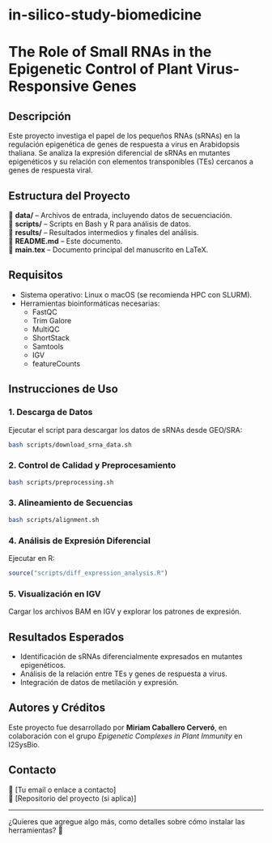# in-silico-study-biomedicine

# The Role of Small RNAs in the Epigenetic Control of Plant Virus-Responsive Genes  

## Descripción
Este proyecto investiga el papel de los pequeños RNAs (sRNAs) en la regulación epigenética de genes de respuesta a virus en Arabidopsis thaliana. Se analiza la expresión diferencial de sRNAs en mutantes epigenéticos y su relación con elementos transponibles (TEs) cercanos a genes de respuesta viral.  

## **Estructura del Proyecto**  
📂 **data/** – Archivos de entrada, incluyendo datos de secuenciación.  
📂 **scripts/** – Scripts en Bash y R para análisis de datos.  
📂 **results/** – Resultados intermedios y finales del análisis.  
📄 **README.md** – Este documento.  
📄 **main.tex** – Documento principal del manuscrito en LaTeX.  

## **Requisitos**  
- Sistema operativo: Linux o macOS (se recomienda HPC con SLURM).  
- Herramientas bioinformáticas necesarias:  
  - FastQC  
  - Trim Galore  
  - MultiQC  
  - ShortStack  
  - Samtools  
  - IGV  
  - featureCounts  

## Instrucciones de Uso

### 1. Descarga de Datos
Ejecutar el script para descargar los datos de sRNAs desde GEO/SRA:  
```bash
bash scripts/download_srna_data.sh
```

### 2. Control de Calidad y Preprocesamiento 
```bash
bash scripts/preprocessing.sh
```

### **3. Alineamiento de Secuencias**  
```bash
bash scripts/alignment.sh
```

### **4. Análisis de Expresión Diferencial**  
Ejecutar en R:  
```r
source("scripts/diff_expression_analysis.R")
```

### **5. Visualización en IGV**  
Cargar los archivos BAM en IGV y explorar los patrones de expresión.  

## **Resultados Esperados**  
- Identificación de sRNAs diferencialmente expresados en mutantes epigenéticos.  
- Análisis de la relación entre TEs y genes de respuesta a virus.  
- Integración de datos de metilación y expresión.  

## **Autores y Créditos**  
Este proyecto fue desarrollado por **Miriam Caballero Cerveró**, en colaboración con el grupo *Epigenetic Complexes in Plant Immunity* en I2SysBio.  

## **Contacto**  
📧 [Tu email o enlace a contacto]  
🔗 [Repositorio del proyecto (si aplica)]  

---

¿Quieres que agregue algo más, como detalles sobre cómo instalar las herramientas? 🚀

